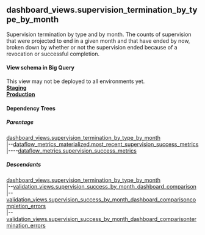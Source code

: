 ## dashboard_views.supervision_termination_by_type_by_month

 Supervision termination by type and by month.
 The counts of supervision that were projected to end in a given month and
 that have ended by now, broken down by whether or not the
 supervision ended because of a revocation or successful completion.


#### View schema in Big Query
This view may not be deployed to all environments yet.<br/>
[**Staging**](https://console.cloud.google.com/bigquery?pli=1&p=recidiviz-staging&page=table&project=recidiviz-staging&d=dashboard_views&t=supervision_termination_by_type_by_month)
<br/>
[**Production**](https://console.cloud.google.com/bigquery?pli=1&p=recidiviz-123&page=table&project=recidiviz-123&d=dashboard_views&t=supervision_termination_by_type_by_month)
<br/>

#### Dependency Trees

##### Parentage
[dashboard_views.supervision_termination_by_type_by_month](../dashboard_views/supervision_termination_by_type_by_month.md) <br/>
|--[dataflow_metrics_materialized.most_recent_supervision_success_metrics](../dataflow_metrics_materialized/most_recent_supervision_success_metrics.md) <br/>
|----[dataflow_metrics.supervision_success_metrics](../../metrics/supervision/supervision_success_metrics.md) <br/>


##### Descendants
[dashboard_views.supervision_termination_by_type_by_month](../dashboard_views/supervision_termination_by_type_by_month.md) <br/>
|--[validation_views.supervision_success_by_month_dashboard_comparison](../validation_views/supervision_success_by_month_dashboard_comparison.md) <br/>
|--[validation_views.supervision_success_by_month_dashboard_comparisoncompletion_errors](../validation_views/supervision_success_by_month_dashboard_comparisoncompletion_errors.md) <br/>
|--[validation_views.supervision_success_by_month_dashboard_comparisontermination_errors](../validation_views/supervision_success_by_month_dashboard_comparisontermination_errors.md) <br/>

